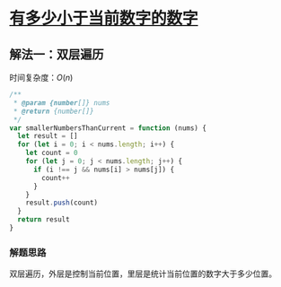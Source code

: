 # [有多少小于当前数字的数字](https://leetcode-cn.com/problems/how-many-numbers-are-smaller-than-the-current-number/description/)

## 解法一：双层遍历

时间复杂度：$O(n)$

```javascript
/**
 * @param {number[]} nums
 * @return {number[]}
 */
var smallerNumbersThanCurrent = function (nums) {
  let result = []
  for (let i = 0; i < nums.length; i++) {
    let count = 0
    for (let j = 0; j < nums.length; j++) {
      if (i !== j && nums[i] > nums[j]) {
        count++
      }
    }
    result.push(count)
  }
  return result
}
```



### 解题思路

双层遍历，外层是控制当前位置，里层是统计当前位置的数字大于多少位置。